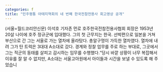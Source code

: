 ```yaml
---
categories: f
title: "민주평통 아태지역회의 네 번째 한국전참전용사 회고영상 공개"
---
```

(서울=월드코리안신문) 이석호 기자존 먼로 호주한국전참전용사협회 회장은 1953년 20살 나이에 호주 정규군에 입대했다. 그의 첫 근무지는 한국. 선박편으로 일본을 거쳐 부산으로 간 그는 서울로 가는 열차에 올라탔다. 총알구멍이 가득한 열차였다. 열차에 내려 그가 탄 트럭은 3대대 A소대로 갔다. 경계와 정찰 업무를 주로 하는 부대로, 그곳에서 그는 적군의 동태를 살피고 감시하는 임무를 수행했다.&ldquo;당시 바깥 상황이 너무 복잡해서 이유를 잘 알 수 없지만, A소대는 서울고아원에서 아이들과 시간을 보낼 수 있도록 해 주었습니